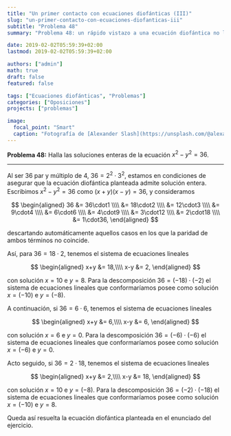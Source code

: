 ```yaml
---
title: "Un primer contacto con ecuaciones diofánticas (III)"
slug: "un-primer-contacto-con-ecuaciones-diofanticas-iii"
subtitle: "Problema 48"
summary: "Problema 48: un rápido vistazo a una ecuación diofántica no lineal."

date: 2019-02-02T05:59:39+02:00
lastmod: 2019-02-02T05:59:39+02:00

authors: ["admin"]
math: true
draft: false
featured: false

tags: ["Ecuaciones diofánticas", "Problemas"]
categories: ["Oposiciones"]
projects: ["problemas"]

image:
  focal_point: "Smart"
  caption: "Fotografía de [Alexander Slash](https://unsplash.com/@alexanderslash), disponible en [Unsplash](https://unsplash.com/photos/reYDl88Nah0)."
---
```


**Problema 48:** Halla las soluciones enteras de la ecuación $x^2 - y^2 = 36$.

***

Al ser $36$ par y múltiplo de $4$, $36 = 2^2 \cdot 3^2$, estamos en condiciones de asegurar que la ecuación diofántica planteada admite solución entera. Escribimos $x^2 - y^2=36$ como $(x+y)(x-y)=36$, y consideramos 

$$
\begin{aligned}
36 &= 36\cdot1 \\\\ &= 18\cdot2 \\\\ &= 12\cdot3 \\\\ &= 9\cdot4 \\\\ &= 6\cdot6 \\\\ &= 4\cdot9 \\\\ &= 3\cdot12 \\\\ &= 2\cdot18 \\\\ &= 1\cdot36,
\end{aligned}
$$ 

descartando automáticamente aquellos casos en los que la paridad de ambos términos no coincide. 

Así, para $36 = 18\cdot2$, tenemos el sistema de ecuaciones lineales

$$
\begin{aligned}
x+y &= 18,\\\\ x-y &=  2,
\end{aligned}
$$

con solución $x = 10$ e $y = 8$. Para la descomposición $36 = (-18)\cdot(-2)$ el sistema de ecuaciones lineales que conformaríamos posee como solución $x = (-10)$ e $y = (-8)$.

A continuación, si $36 = 6\cdot6$, tenemos el sistema de ecuaciones lineales

$$
\begin{aligned}
x+y &= 6,\\\\ x-y &= 6,
\end{aligned}
$$

con solución $x = 6$ e $y = 0$. Para la descomposición $36 = (-6)\cdot(-6)$ el sistema de ecuaciones lineales que conformaríamos posee como solución $x = (-6)$ e $y = 0$.

Acto seguido, si $36 = 2\cdot18$, tenemos el sistema de ecuaciones lineales

$$
\begin{aligned}
x+y &=  2,\\\\ x-y &= 18,
\end{aligned}
$$

con solución $x = 10$ e $y = (-8)$. Para la descomposición $36 = (-2)\cdot(-18)$ el sistema de ecuaciones lineales que conformaríamos posee como solución $x = (-10)$ e $y = 8$.

Queda así resuelta la ecuación diofántica planteada en el enunciado del ejercicio.
